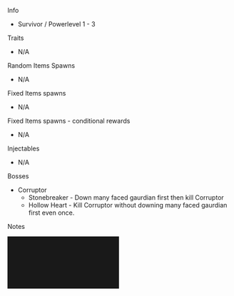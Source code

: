 Info

- Survivor / Powerlevel 1 - 3

Traits

- N/A

Random Items Spawns

- N/A

Fixed Items spawns

- N/A

Fixed Items spawns - conditional rewards

- N/A

Injectables

- N/A

Bosses

- Corruptor
  - Stonebreaker - Down many faced gaurdian first then kill Corruptor
  - Hollow Heart - Kill Corruptor without downing many faced gaurdian first even once.

Notes

>

![](info/mini-map.png)
